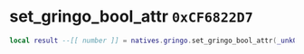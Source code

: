 # set_gringo_bool_attr `0xCF6822D7`

```lua
local result --[[ number ]] = natives.gringo.set_gringo_bool_attr(_unk0 --[[ number ]], _unk1 --[[ number ]], _unk2 --[[ number ]])
```